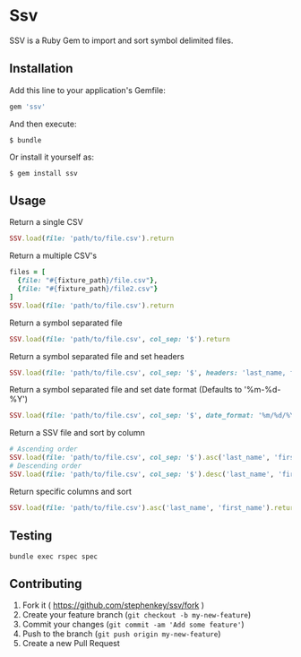 # Ssv

SSV is a Ruby Gem to import and sort symbol delimited files.

## Installation

Add this line to your application's Gemfile:

```ruby
gem 'ssv'
```

And then execute:

    $ bundle

Or install it yourself as:

    $ gem install ssv


## Usage

Return a single CSV
```ruby
SSV.load(file: 'path/to/file.csv').return
```

Return a multiple CSV's
```ruby
files = [
  {file: "#{fixture_path}/file.csv"},
  {file: "#{fixture_path}/file2.csv"}
]
SSV.load(file: 'path/to/file.csv').return
```

Return a symbol separated file
```ruby
SSV.load(file: 'path/to/file.csv', col_sep: '$').return
```

Return a symbol separated file and set headers
```ruby
SSV.load(file: 'path/to/file.csv', col_sep: '$', headers: 'last_name, first_name, middle_initial').return
```

Return a symbol separated file and set date format (Defaults to '%m-%d-%Y')
```ruby
SSV.load(file: 'path/to/file.csv', col_sep: '$', date_format: '%m/%d/%Y').return
```

Return a SSV file and sort by column
```ruby
# Ascending order
SSV.load(file: 'path/to/file.csv', col_sep: '$').asc('last_name', 'first_name').return
# Descending order
SSV.load(file: 'path/to/file.csv', col_sep: '$').desc('last_name', 'first_name').return
```

Return specific columns and sort
```ruby
SSV.load(file: 'path/to/file.csv').asc('last_name', 'first_name').return('first_name', 'last_name', 'city')
```


## Testing

```console
bundle exec rspec spec
```

## Contributing

1. Fork it ( https://github.com/stephenkey/ssv/fork )
2. Create your feature branch (`git checkout -b my-new-feature`)
3. Commit your changes (`git commit -am 'Add some feature'`)
4. Push to the branch (`git push origin my-new-feature`)
5. Create a new Pull Request
